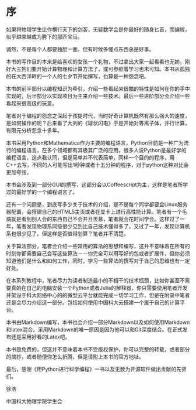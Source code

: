 # 序
如果将物理学生比作横行天下的剑客，无疑数学会是你最好的随身匕首，而编程，似乎越来越成为胯下的那匹宝马。

诚然，不是每个人都要独胆一面，但有时候多懂点东西总是好事。

本书的写作目的本来是给喜欢的女孩一个礼物，不过拿出大家一起看看也无妨。刚好大三狗们要开始计算物理和计算方法了，或可参照着学习也未可知。本书从孤独的在大西洋畔的一个人的七夕节开始撰写，也算是一种怨念吧。

本书的前半部分以编程知识为牵引，介绍一些看起来很酷的特性是如何在你的手中实现的，后半部分以实现项目为主来介绍一些技术。最后一些进阶部分会介绍一些看起来很高级的玩意。

笔者对于编程的怨念之深起于孩提时代，当时好奇计算机既然有那么强大的速度，是如何操作的呢？后来看了大刘的《球状闪电》于是开始对等离子体，并行计算，有限元分析怨念十多年。

本书采用Python和Mathematica作为主要的编程语言，Python目前是一种广为流行的编程语言，在多个领域都有其极其广泛的应用，很多人说Python是最好学的编程语言，这点我认同，但是简单并不代表简单，同样一个目的的程序，用C++去写，不同的人可能写出1秒钟或者十五分钟的程序，对于python这种对比会更加夸张。

本书会涉及到一部分GUI的撰写，这部分会以Coffeescript为主，这样是笔者所学过的最好学的一个编程语言了。

还有一个问题是，到底写多少关于技术的介绍，是不是每个同学都要会Linux服务器配置，会搭建自己的HTML5主页或者在显卡上进行高性能计算。笔者有一个毛病就是看到别人会的东西自己不会并且羡慕，笔者就会花时间学会。这样过了一年，笔者发现物理系同级很少见到比自己技术懂得多了，又过了一年，发现计算机系也很少见了。但这样是否值得划算？笔者并不清楚。

关于算法部分，笔者会介绍一些常用的算法的思想和编写，这并不意味着在所有的时刻你都需要自己会写这些算法－－你完全可以用写好的包或者扩展件，但你必须知道他们是什么和如何工作，同时，学习一些算法的撰写对于自己的思维也有一定好处。

在本系列教程中，笔者尽力为读者制造最小的不相干的技术瓶颈，比如你甚至不需要真的在自己的电脑安装一个Python或者Julia的解释器，你只需要使用笔者开发并架设于科大网络中心的的微型云平台就能完成一切学习工作，但是在附录中笔者还是会尽力介绍这一部分。包括如何使用中国科大云搭建一个属于自己的计算平台。

本书由Markdown编写，本书也会介绍一部分Markdown以及如何使用Markdown和latex混合。采用Markdown的唯一原因是因为他可以和Git深度结合。在正式发布还是采用好看的Latex吧。

本书是免费的，但这并不意味着本书不受版权保护，你可以完整的转载，或者部分的摘抄，或者随便你怎么折腾，但是请附上本书的官方地址。




最后，感谢《用Python进行科学编程》一书以及无数为开源软件做出贡献的先贤们。

徐浩

中国科大物理学院学生会
